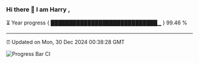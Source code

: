 ### Hi there 👋 I am Harry , 

⏳ Year progress { █████████████████████████████▁ } 99.46 %

---

⏰ Updated on Mon, 30 Dec 2024 00:38:28 GMT

![Progress Bar CI](https://github.com/duykhang68/duykhang68/workflows/Progress%20Bar%20CI/badge.svg)
